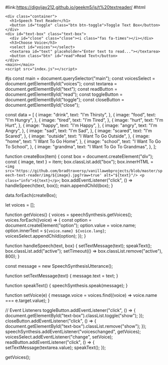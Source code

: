 #link:https://digvijay212.github.io/geekm5/js/t%20textreader/
#html
<!DOCTYPE html>
<html lang="en">
<head>
    <meta charset="UTF-8">
    <meta name="viewport" content="width=device-width, initial-scale=1.0">
    <title>Document</title>
    <link rel="stylesheet" href="./index.css">
</head>
<body>
  
    <div class="container">
      <h1>Speech Text Reader</h1>
      <button id="toggle" class="btn btn-toggle">Toggle Text Box</button>
    </div>
    <div id="text-box" class="text-box">
      <div id="close" class="close"><i class="fas fa-times"></i></div>
      <h3>Choose Voice</h3>
      <select id="voices"></select>
      <textarea id="text" placeholder="Enter text to read..."></textarea>
      <button class="btn" id="read">Read Text</button>
    </div>
    <main></main>
    <script src="index.js"></script>
 
</body>
</html>

#js
const main = document.querySelector("main");
const voicesSelect = document.getElementById("voices");
const textarea = document.getElementById("text");
const readButton = document.getElementById("read");
const toggleButton = document.getElementById("toggle");
const closeButton = document.getElementById("close");

const data = [
  {
    image: "drink",
    text: "I'm Thirsty",
  },
  {
    image: "food",
    text: "I'm Hungry",
  },
  {
    image: "tired",
    text: "I'm Tired",
  },
  {
    image: "hurt",
    text: "I'm Hurt",
  },
  {
    image: "happy",
    text: "I'm Happy",
  },
  {
    image: "angry",
    text: "I'm Angry",
  },
  {
    image: "sad",
    text: "I'm Sad",
  },
  {
    image: "scared",
    text: "I'm Scared",
  },
  {
    image: "outside",
    text: "I Want To Go Outside",
  },
  {
    image: "home",
    text: "I Want To Go Home",
  },
  {
    image: "school",
    text: "I Want To Go To School",
  },
  {
    image: "grandma",
    text: "I Want To Go To Grandmas",
  },
];

function createBox(item) {
  const box = document.createElement("div");
  const { image, text } = item;
  box.classList.add("box");
  box.innerHTML = `
    <img src='https://github.com/bradtraversy/vanillawebprojects/blob/master/speech-text-reader/img/${image}.jpg?raw=true' alt="${text}"/>
    <p class="info">${text}</p>
    `;
  box.addEventListener("click", () => handleSpeech(text, box));
  main.appendChild(box);
}

data.forEach(createBox);

let voices = [];

function getVoices() {
  voices = speechSynthesis.getVoices();
  voices.forEach((voice) => {
    const option = document.createElement("option");
    option.value = voice.name;
    option.innerText = `${voice.name} ${voice.lang}`;
    voicesSelect.appendChild(option);
  });
}

function handleSpeech(text, box) {
  setTextMessage(text);
  speakText();
  box.classList.add("active");
  setTimeout(() => box.classList.remove("active"), 800);
}

const message = new SpeechSynthesisUtterance();

function setTextMessage(text) {
  message.text = text;
}

function speakText() {
  speechSynthesis.speak(message);
}

function setVoice(e) {
  message.voice = voices.find((voice) => voice.name === e.target.value);
}

// Event Listeners
toggleButton.addEventListener("click", () => {
  document.getElementById("text-box").classList.toggle("show");
});
closeButton.addEventListener("click", () => {
  document.getElementById("text-box").classList.remove("show");
});
speechSynthesis.addEventListener("voiceschanged", getVoices);
voicesSelect.addEventListener("change", setVoice);
readButton.addEventListener("click", () => {
  setTextMessage(textarea.value);
  speakText();
});

getVoices();
